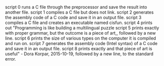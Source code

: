 script 0 runs a C file through the preprocessor and save the result into another file.
script 1 compiles a C file but does not link.
script 2 generates the assembly code of a C code and save it in an output file.
script 3 compiles a C file and creates an executable named cisfun.
script 4 prints out "Programming is like building a multilingual puzzle
script 5 prints exactly with proper grammar, but the outcome is a piece of art,, followed by a new line.
script 6 prints the size of various types on the computer it is compiled and run on.
script 7 generates the assembly code (Intel syntax) of a C code and save it in an output file.
script 8 prints exactly and that piece of art is useful" - Dora Korpar, 2015-10-19, followed by a new line, to the standard error.
